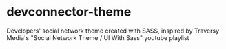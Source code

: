 # devconnector-theme
Developers' social network theme created with SASS, inspired by Traversy Media's "Social Network Theme / UI With Sass" youtube playlist
